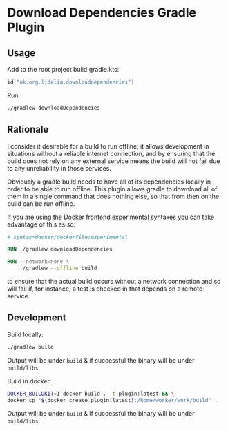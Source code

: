 # Download Dependencies Gradle Plugin

## Usage

Add to the root project build.gradle.kts:
```kotlin
id("uk.org.lidalia.downloaddependencies")
```

Run:
```bash
./gradlew downloadDependencies
```

## Rationale

I consider it desirable for a build to run offline; it allows 
development in situations without a reliable internet connection, 
and by ensuring that the build does not rely on any external service 
means the build will not fail due to any unreliability in those 
services.

Obviously a gradle build needs to have all of its dependencies locally
in order to be able to run offline. This plugin allows gradle to 
download all of them in a single command that does nothing else, so that
from then on the build can be run offline.

If you are using the [Docker frontend experimental syntaxes](https://github.com/moby/buildkit/blob/docker-19.03/frontend/dockerfile/docs/experimental.md)
you can take advantage of this as so:
```Dockerfile
# syntax=docker/dockerfile:experimental

RUN ./gradlew downloadDependencies

RUN --network=none \
    ./gradlew --offline build
```
to ensure that the actual build occurs without a network connection and
so will fail if, for instance, a test is checked in that depends on a 
remote service.

## Development

Build locally:
```bash
./gradlew build
```
Output will be under `build` & if successful the binary will be under
`build/libs`.

Build in docker:
```bash
DOCKER_BUILDKIT=1 docker build . -t plugin:latest && \
docker cp "$(docker create plugin:latest):/home/worker/work/build" .
```
Output will be under `build` & if successful the binary will be under
`build/libs`.

